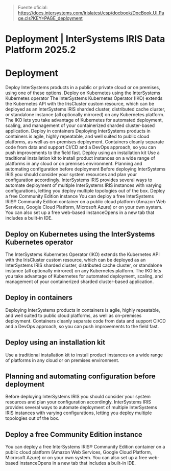 > Fuente oficial: https://docs.intersystems.com/irislatest/csp/docbook/DocBook.UI.Page.cls?KEY=PAGE_deployment

# Deployment | InterSystems IRIS Data Platform 2025.2

# Deployment

Deploy InterSystems products in a public or private cloud or on premises, using one of these options.
Deploy on Kubernetes using the InterSystems Kubernetes operator The InterSystems Kubernetes Operator (IKO) extends the Kubernetes API with the IrisCluster custom resource, which can be deployed as an InterSystems IRIS sharded cluster, distributed cache cluster, or standalone instance (all optionally mirrored) on any Kubernetes platform. The IKO lets you take advantage of Kubernetes for automated deployment, scaling, and management of your containerized sharded cluster-based application.
Deploy in containers Deploying InterSystems products in containers is agile, highly repeatable, and well suited to public cloud platforms, as well as on-premises deployment. Containers cleanly separate code from data and support CI/CD and a DevOps approach, so you can push improvements to the field fast.
Deploy using an installation kit Use a traditional installation kit to install product instances on a wide range of platforms in any cloud or on premises environment.
Planning and automating configuration before deployment Before deploying InterSystems IRIS you should consider your system resources and plan your configuration accordingly. InterSystems IRIS provides several ways to automate deployment of multiple InterSystems IRIS instances with varying configurations, letting you deploy multiple topologies out of the box.
Deploy a free Community Edition instance You can deploy a free InterSystems IRIS® Community Edition container on a public cloud platform (Amazon Web Services, Google Cloud Platform, Microsoft Azure) or on your own system. You can also set up a free web-based instanceOpens in a new tab that includes a built-in IDE.

## Deploy on Kubernetes using the InterSystems Kubernetes operator

The InterSystems Kubernetes Operator (IKO) extends the Kubernetes API with the IrisCluster custom resource, which can be deployed as an InterSystems IRIS sharded cluster, distributed cache cluster, or standalone instance (all optionally mirrored) on any Kubernetes platform. The IKO lets you take advantage of Kubernetes for automated deployment, scaling, and management of your containerized sharded cluster-based application.

## Deploy in containers

Deploying InterSystems products in containers is agile, highly repeatable, and well suited to public cloud platforms, as well as on-premises deployment. Containers cleanly separate code from data and support CI/CD and a DevOps approach, so you can push improvements to the field fast.

## Deploy using an installation kit

Use a traditional installation kit to install product instances on a wide range of platforms in any cloud or on premises environment.

## Planning and automating configuration before deployment

Before deploying InterSystems IRIS you should consider your system resources and plan your configuration accordingly. InterSystems IRIS provides several ways to automate deployment of multiple InterSystems IRIS instances with varying configurations, letting you deploy multiple topologies out of the box.

## Deploy a free Community Edition instance

You can deploy a free InterSystems IRIS® Community Edition container on a public cloud platform (Amazon Web Services, Google Cloud Platform, Microsoft Azure) or on your own system. You can also set up a free web-based instanceOpens in a new tab that includes a built-in IDE.

